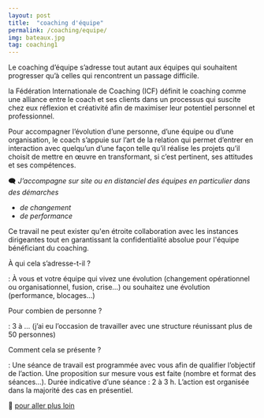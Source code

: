 ```yaml
---
layout: post
title:  "coaching d'équipe"
permalink: /coaching/equipe/
img: bateaux.jpg
tag: coaching1
---
```

Le coaching d’équipe s’adresse tout autant aux équipes qui souhaitent progresser qu’à celles qui rencontrent un passage difficile.


la Fédération Internationale de Coaching (ICF) définit le coaching comme une alliance entre le coach et ses clients dans un processus qui suscite chez eux réflexion et créativité afin de maximiser leur potentiel personnel et professionnel.

Pour accompagner l’évolution d’une personne, d’une équipe ou d’une organisation, le coach s’appuie sur l’art de la relation qui permet d’entrer en interaction avec quelqu’un d’une façon telle qu’il réalise les projets qu’il choisit de mettre en œuvre en transformant, si c’est pertinent, ses attitudes et ses compétences.


🗨 *J’accompagne sur site ou en distanciel des équipes en particulier dans des démarches*
- *de changement*
- *de performance*

Ce travail ne peut exister qu'en étroite collaboration avec les instances dirigeantes tout en garantissant la confidentialité absolue pour l'équipe bénéficiant du coaching.


À qui cela s’adresse-t-il ? 

: À vous et votre équipe qui vivez une évolution (changement opérationnel ou organisationnel, fusion, crise…) ou souhaitez une évolution (performance, blocages...)

Pour combien de personne ? 

: 3 à … (j’ai eu l’occasion de travailler avec une structure réunissant plus de 50 personnes)

Comment cela se présente ? 

: Une séance de travail est programmée avec vous afin de qualifier l’objectif de l’action.
  Une proposition sur mesure vous est faite (nombre et format des séances…).
  Durée indicative d’une séance : 2 à 3 h.
  L’action est organisée dans la majorité des cas en présentiel.

👣 [pour aller plus loin](https://acade-fr.github.io/bheema/contact/)
